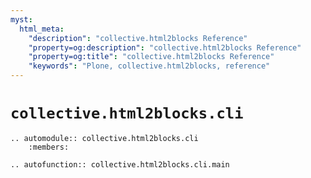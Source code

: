 ```yaml
---
myst:
  html_meta:
    "description": "collective.html2blocks Reference"
    "property=og:description": "collective.html2blocks Reference"
    "property=og:title": "collective.html2blocks Reference"
    "keywords": "Plone, collective.html2blocks, reference"
---
```


# `collective.html2blocks.cli`

```{eval-rst}
.. automodule:: collective.html2blocks.cli
    :members:

.. autofunction:: collective.html2blocks.cli.main
```